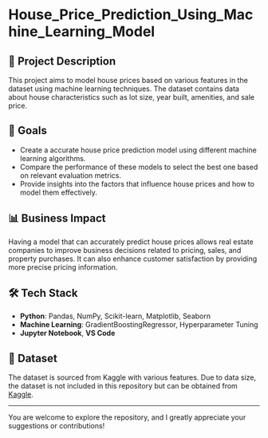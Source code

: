# House_Price_Prediction_Using_Machine_Learning_Model

## 📌 Project Description
This project aims to model house prices based on various features in the dataset using machine learning techniques. The dataset contains data about house characteristics such as lot size, year built, amenities, and sale price.

## 🎯 Goals
- Create a accurate house price prediction model using different machine learning algorithms.
- Compare the performance of these models to select the best one based on relevant evaluation metrics.
- Provide insights into the factors that influence house prices and how to model them effectively.

## 📊 Business Impact
Having a model that can accurately predict house prices allows real estate companies to improve business decisions related to pricing, sales, and property purchases. It can also enhance customer satisfaction by providing more precise pricing information.

## 🛠️ Tech Stack
- **Python**: Pandas, NumPy, Scikit-learn, Matplotlib, Seaborn
- **Machine Learning**: GradientBoostingRegressor, Hyperparameter Tuning
- **Jupyter Notebook**, **VS Code**

## 📁 Dataset
The dataset is sourced from Kaggle with various features. Due to data size, the dataset is not included in this repository but can be obtained from [Kaggle](https://www.kaggle.com/c/house-prices-advanced-regression-techniques).

---

You are welcome to explore the repository, and I greatly appreciate your suggestions or contributions!
